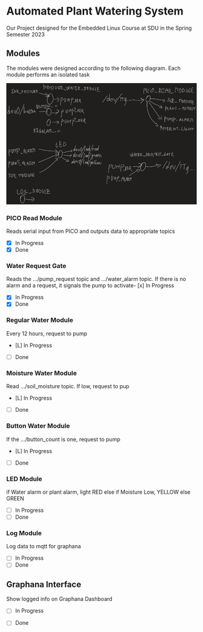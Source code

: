 # Automated Plant Watering System

Our Project designed for the Embedded Linux Course at SDU in the Spring Semester 2023

## Modules
The modules were designed according to the following diagram. Each module performs an isolated task

![Module Diagram](img/ModuleDiagram.jpeg)

### PICO Read Module
Reads serial input from PICO and outputs data to appropriate topics
- [x] In Progress
- [x] Done

### Water Request Gate
Reads the .../pump_request topic and .../water_alarm topic. If there is no alarm and a request, it signals the pump to activate- [x] In Progress
- [X] In Progress
- [x] Done

### Regular Water Module
Every 12 hours, request to pump
- [L] In Progress
- [ ] Done

### Moisture Water Module
Read .../soil_moisture topic. If low, request to pup
- [L] In Progress
- [ ] Done

### Button Water Module
If the .../button_count is one, request to pump
- [L] In Progress
- [ ] Done

### LED Module
if Water alarm or plant alarm, light RED
else if Moisture Low, YELLOW
else GREEN
- [ ] In Progress
- [ ] Done

### Log Module
Log data to mqtt for graphana
- [ ] In Progress
- [ ] Done

## Graphana Interface
Show logged info on Graphana Dashboard
- [ ] In Progress
- [ ] Done


